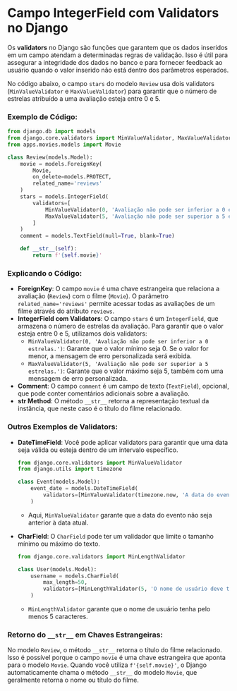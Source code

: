 # Campo IntegerField com Validators no Django

Os **validators** no Django são funções que garantem que os dados inseridos em um campo atendam a determinadas regras de validação. Isso é útil para assegurar a integridade dos dados no banco e para fornecer feedback ao usuário quando o valor inserido não está dentro dos parâmetros esperados.

No código abaixo, o campo `stars` do modelo `Review` usa dois validators (`MinValueValidator` e `MaxValueValidator`) para garantir que o número de estrelas atribuído a uma avaliação esteja entre 0 e 5.

### Exemplo de Código:

```python
from django.db import models
from django.core.validators import MinValueValidator, MaxValueValidator
from apps.movies.models import Movie

class Review(models.Model):
    movie = models.ForeignKey(
        Movie,
        on_delete=models.PROTECT,
        related_name='reviews'
    )
    stars = models.IntegerField(
        validators=[
            MinValueValidator(0, 'Avaliação não pode ser inferior a 0 estrelas.'),
            MaxValueValidator(5, 'Avaliação não pode ser superior a 5 estrelas.')
        ]
    )
    comment = models.TextField(null=True, blank=True)

    def __str__(self):
        return f'{self.movie}'
```

### Explicando o Código:

- **ForeignKey**: O campo `movie` é uma chave estrangeira que relaciona a avaliação (`Review`) com o filme (`Movie`). O parâmetro `related_name='reviews'` permite acessar todas as avaliações de um filme através do atributo `reviews`.
- **IntegerField com Validators**: O campo `stars` é um `IntegerField`, que armazena o número de estrelas da avaliação. Para garantir que o valor esteja entre 0 e 5, utilizamos dois validators:
  - `MinValueValidator(0, 'Avaliação não pode ser inferior a 0 estrelas.')`: Garante que o valor mínimo seja 0. Se o valor for menor, a mensagem de erro personalizada será exibida.
  - `MaxValueValidator(5, 'Avaliação não pode ser superior a 5 estrelas.')`: Garante que o valor máximo seja 5, também com uma mensagem de erro personalizada.
- **Comment**: O campo `comment` é um campo de texto (`TextField`), opcional, que pode conter comentários adicionais sobre a avaliação.
- **__str__ Method**: O método `__str__` retorna a representação textual da instância, que neste caso é o título do filme relacionado.

### Outros Exemplos de Validators:

- **DateTimeField**: Você pode aplicar validators para garantir que uma data seja válida ou esteja dentro de um intervalo específico.
  
  ```python
  from django.core.validators import MinValueValidator
  from django.utils import timezone
  
  class Event(models.Model):
      event_date = models.DateTimeField(
          validators=[MinValueValidator(timezone.now, 'A data do evento não pode ser no passado.')]
      )
  ```

  - Aqui, `MinValueValidator` garante que a data do evento não seja anterior à data atual.

- **CharField**: O `CharField` pode ter um validador que limite o tamanho mínimo ou máximo do texto.

  ```python
  from django.core.validators import MinLengthValidator

  class User(models.Model):
      username = models.CharField(
          max_length=50,
          validators=[MinLengthValidator(5, 'O nome de usuário deve ter pelo menos 5 caracteres.')]
      )
  ```

  - `MinLengthValidator` garante que o nome de usuário tenha pelo menos 5 caracteres.

### Retorno do `__str__` em Chaves Estrangeiras:

No modelo `Review`, o método `__str__` retorna o título do filme relacionado. Isso é possível porque o campo `movie` é uma chave estrangeira que aponta para o modelo `Movie`. Quando você utiliza `f'{self.movie}'`, o Django automaticamente chama o método `__str__` do modelo `Movie`, que geralmente retorna o nome ou título do filme.
